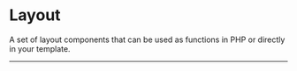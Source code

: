 # Layout

A set of layout components that can be used as functions in PHP or directly in your template.

---
